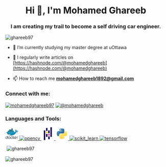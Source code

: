 <h1 align="center">Hi 👋, I'm Mohamed Ghareeb</h1>
<h3 align="center">I am creating my trail to become a self driving car engineer.</h3>

<p align="left"> <img src="https://komarev.com/ghpvc/?username=ghareeb97&label=Profile%20views&color=0e75b6&style=flat" alt="ghareeb97" /> </p>

- 🌱 I’m currently studying my master degree at uOttawa

- 📝 I regularly write articles on [https://hashnode.com/@mohamedghareeb](https://hashnode.com/@mohamedghareeb)

- 📫 How to reach me **mohamedghareeb1892@gmail.com**

<h3 align="left">Connect with me:</h3>
<p align="left">
<a href="https://linkedin.com/in/mohamedghareeb97" target="blank"><img align="center" src="https://raw.githubusercontent.com/rahuldkjain/github-profile-readme-generator/master/src/images/icons/Social/linked-in-alt.svg" alt="mohamedghareeb97" height="30" width="40" /></a>
<a href="https://hashnode.com/@mohamedghareeb" target="blank"><img align="center" src="https://raw.githubusercontent.com/rahuldkjain/github-profile-readme-generator/master/src/images/icons/Social/hashnode.svg" alt="@mohamedghareeb" height="30" width="40" /></a>
</p>

<h3 align="left">Languages and Tools:</h3>
<p align="left"> <a href="https://www.docker.com/" target="_blank" rel="noreferrer"> <img src="https://raw.githubusercontent.com/devicons/devicon/master/icons/docker/docker-original-wordmark.svg" alt="docker" width="40" height="40"/> </a> <a href="https://opencv.org/" target="_blank" rel="noreferrer"> <img src="https://www.vectorlogo.zone/logos/opencv/opencv-icon.svg" alt="opencv" width="40" height="40"/> </a> <a href="https://pandas.pydata.org/" target="_blank" rel="noreferrer"> <img src="https://raw.githubusercontent.com/devicons/devicon/2ae2a900d2f041da66e950e4d48052658d850630/icons/pandas/pandas-original.svg" alt="pandas" width="40" height="40"/> </a> <a href="https://www.python.org" target="_blank" rel="noreferrer"> <img src="https://raw.githubusercontent.com/devicons/devicon/master/icons/python/python-original.svg" alt="python" width="40" height="40"/> </a> <a href="https://scikit-learn.org/" target="_blank" rel="noreferrer"> <img src="https://upload.wikimedia.org/wikipedia/commons/0/05/Scikit_learn_logo_small.svg" alt="scikit_learn" width="40" height="40"/> </a> <a href="https://www.tensorflow.org" target="_blank" rel="noreferrer"> <img src="https://www.vectorlogo.zone/logos/tensorflow/tensorflow-icon.svg" alt="tensorflow" width="40" height="40"/> </a> </p>

<p>&nbsp;<img align="center" src="https://github-readme-stats.vercel.app/api?username=ghareeb97&show_icons=true&locale=en" alt="ghareeb97" /></p>

<p><img align="center" src="https://github-readme-streak-stats.herokuapp.com/?user=ghareeb97&" alt="ghareeb97" /></p>
